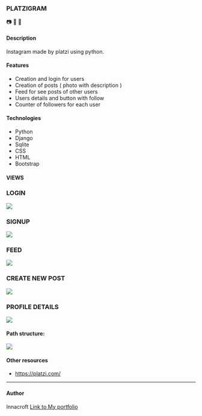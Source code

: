 ### PLATZIGRAM 

📷 🦄️  🐍

#### Description
Instagram made by platzi using python.

#### Features
- Creation and login for users <br>
- Creation of  posts ( photo with description )<br>
- Feed for see posts of other users<br>
- Users details and button with follow<br>
- Counter of followers for each user<br>

#### Technologies
- Python
- Django
- Sqlite
- CSS
- HTML
- Bootstrap

#### VIEWS

### LOGIN
![](https://github.com/innacroft/Django/blob/master/static/img/login.PNG)
### SIGNUP
![](https://github.com/innacroft/Django/blob/master/static/img/signup.PNG)
### FEED
![](https://github.com/innacroft/Django/blob/master/static/img/feed.PNG)
### CREATE NEW POST
![](https://github.com/innacroft/Django/blob/master/static/img/newpost.PNG)
### PROFILE DETAILS
![](https://github.com/innacroft/Django/blob/master/static/img/details.PNG)

#### Path structure: 
![](![](https://github.com/innacroft/Django/blob/master/static/img/structure.PNG))
#### Other resources
- https://platzi.com/

------------

#### Author
Innacroft
[Link to My portfolio](https://innacroft.github.io/portfolio/)
